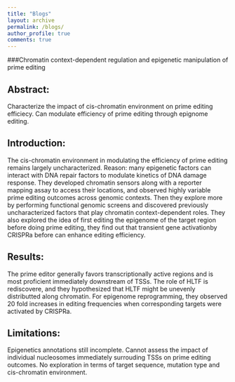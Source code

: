 ```yaml
---
title: "Blogs"
layout: archive
permalink: /blogs/
author_profile: true
comments: true
---
```


###Chromatin context-dependent regulation and epigenetic manipulation of prime editing

## Abstract:

Characterize the impact of cis-chromatin environment on prime editing efficiecy. Can modulate efficiency of prime editing through epignome editing.

## Introduction:

The cis-chromatin environment in modulating the efficiency of prime editing remains largely uncharacterized. Reason: many epigenetic factors can interact with DNA repair factors to modulate kinetics of DNA damage response. They developed chromatin sensors along with a reporter mapping assay to access their locations, and observed highly variable prime editing outcomes across genomic contexts. Then they explore more by performing functional genomic screens and discovered previously uncharacterized factors that play chromatin context-dependent roles. They also explored the idea of first editing the epigenome of the target region before doing prime editing, they find out that transient gene activationby CRISPRa before can enhance editing efficiency.

## Results:

The prime editor generally favors transcriptionally active regions and is most proficient immediately downstream of TSSs. The role of HLTF is rediscovere, and they hypothesized that HLTF might be unevenly distributted along chromatin. For epigenome reprogramming, they observed 20 fold increases in editing frequencies when corresponding targets were activated by CRISPRa.

## Limitations:

Epigenetics annotations still incomplete. Cannot assess the impact of individual nucleosomes immediately surrouding TSSs on prime editing outcomes. No exploration in terms of target sequence, mutation type and cis-chromatin environment.
